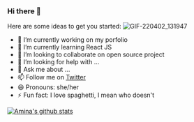 ### Hi there 👋

<!--
**mimalson/mimalson** is a ✨ _special_ ✨ repository because its `README.md` (this file) appears on your GitHub profile.
-->
Here are some ideas to get you started:
![GIF-220402_131947](https://user-images.githubusercontent.com/87755052/161383768-0ae94591-26d7-48e5-94c8-0e51a52b5a57.gif)

- 🔭 I’m currently working on my porfolio
- 🌱 I’m currently learning React JS
- 👯 I’m looking to collaborate on open source project
- 🤔 I’m looking for help with ...
- 💬 Ask me about ...
- 📫 Follow me on [Twitter](http://twitter.com/simply_meenat)
- 😄 Pronouns: she/her
- ⚡ Fun fact: I love spaghetti, I mean who doesn't




[![Amina's github stats](https://github-readme-stats.vercel.app/api?username=mimalson)](https://github.com/mimalson/github-readme-stats)


